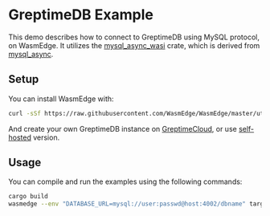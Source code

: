 # GreptimeDB Example

This demo describes how to connect to GreptimeDB using MySQL protocol, on WasmEdge. It utilizes the [mysql_async_wasi](https://github.com/WasmEdge/mysql_async_wasi) crate, which is derived from [mysql_async](https://github.com/blackbeam/mysql_async).

## Setup

You can install WasmEdge with:

```bash
curl -sSf https://raw.githubusercontent.com/WasmEdge/WasmEdge/master/utils/install.sh | bash -s
```

And create your own GreptimeDB instance on
[GreptimeCloud](https://greptime.cloud),
or use [self-hosted](https://github.com/GrepTimeTeam/greptimedb) version.

## Usage

You can compile and run the examples using the following commands:

```bash
cargo build
wasmedge --env "DATABASE_URL=mysql://user:passwd@host:4002/dbname" target/wasm32-wasi/debug/greptimedb.wasm
```
